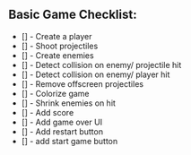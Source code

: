 ## Basic Game Checklist:

- [] - Create a player
- [] - Shoot projectiles
- [] - Create enemies
- [] - Detect collision on enemy/ projectile hit
- [] - Detect collision on enemy/ player hit
- [] - Remove offscreen projectiles
- [] - Colorize game
- [] - Shrink enemies on hit
- [] - Add score
- [] - Add game over UI
- [] - Add restart button
- [] - add start game button
